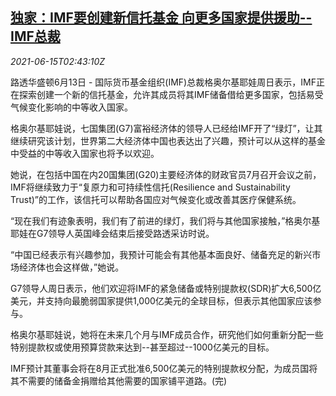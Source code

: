 <!--1623726062000-->
[独家：IMF要创建新信托基金 向更多国家提供援助--IMF总裁](https://cn.reuters.com/article/imf-trust-fund-climate-aid-0615-idCNKCS2DR06L)
------

<div><i>2021-06-15T02:43:10Z</i></div><p>路透华盛顿6月13日 - 国际货币基金组织(IMF)总裁格奥尔基耶娃周日表示，IMF正在探索创建一个新的信托基金，允许其成员将其IMF储备借给更多国家，包括易受气候变化影响的中等收入国家。</p><p>格奥尔基耶娃说，七国集团(G7)富裕经济体的领导人已经给IMF开了“绿灯”，让其继续研究该计划，世界第二大经济体中国也表达出了兴趣，预计可以从这样的基金中受益的中等收入国家也将予以欢迎。</p><p>她说，在包括中国在内20国集团(G20)主要经济体的财政官员7月召开会议之前，IMF将继续致力于“复原力和可持续性信托(Resilience and Sustainability Trust)”的工作，该信托可以帮助各国应对气候变化或改善其医疗保健系统。</p><p>“现在我们有迹象表明，我们有了前进的绿灯，我们将与其他国家接触，”格奥尔基耶娃在G7领导人英国峰会结束后接受路透采访时说。</p><p>“中国已经表示有兴趣参加，我预计可能会有其他基本面良好、储备充足的新兴市场经济体也会这样做，”她说。</p><p>G7领导人周日表示，他们欢迎将IMF的紧急储备或特别提款权(SDR)扩大6,500亿美元，并支持向最脆弱国家提供1,000亿美元的全球目标，但表示其他国家应该参与。</p><p>格奥尔基耶娃说，她将在未来几个月与IMF成员合作，研究他们如何重新分配一些特别提款权或使用预算贷款来达到--甚至超过--1000亿美元的目标。</p><p>IMF预计其董事会将在8月正式批准6,500亿美元的特别提款权分配，为成员国将其不需要的储备金捐赠给其他需要的国家铺平道路。(完)</p>
